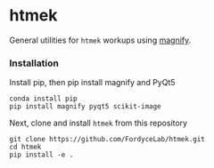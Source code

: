 # htmek
General utilities for `htmek` workups using [magnify](https://github.com/FordyceLab/magnify).

### Installation
Install pip, then pip install magnify and PyQt5
```
conda install pip
pip install magnify pyqt5 scikit-image
```
Next, clone and install `htmek` from this repository
```
git clone https://github.com/FordyceLab/htmek.git
cd htmek
pip install -e .
```
